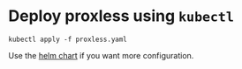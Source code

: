 # Deploy proxless using `kubectl`

```shell script
kubectl apply -f proxless.yaml
```

Use the [helm chart](../helm/README.md) if you want more configuration.